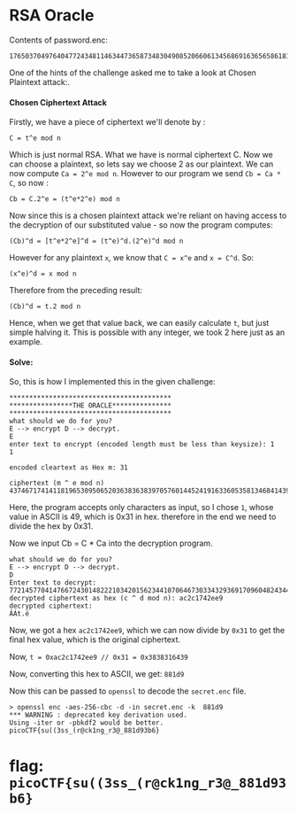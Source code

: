 # RSA Oracle 

Contents of password.enc: 
```
1765037049764047724348114634473658734830490852066061345686916365658618194981097216750929421734812911680434647401939068526285652985802740837961814227312100
```

One of the hints of the challenge asked me to take a look at Chosen Plaintext attack:. 
#### Chosen Ciphertext Attack

Firstly, we have a piece of ciphertext we'll denote by :

```
C = t^e mod n 
```

Which is just normal RSA. What we have is normal ciphertext C. Now we can choose a plaintext, so lets say we choose 2 as our plaintext. We can now compute `Ca = 2^e mod n`. However to our program we send `Cb = Ca * C`, so now : 

```
Cb = C.2^e = (t^e*2^e) mod n 
```

Now since this is a chosen plaintext attack we're reliant on having access to the decryption of our substituted value - so now the program computes: 

```
(Cb)^d = [t^e*2^e]^d = (t^e)^d.(2^e)^d mod n 
```

However for any plaintext `x`, we know that `C = x^e` and `x = C^d`.  So: 

```
(x^e)^d = x mod n 
```

Therefore from the preceding result: 

```
(Cb)^d = t.2 mod n
```

Hence, when we get that value back, we can easily calculate `t`, but just simple halving it. 
This is possible with any integer, we took 2 here just as an example. 


#### Solve: 

So, this is how I implemented this in the given challenge: 
```
*****************************************
****************THE ORACLE***************
*****************************************
what should we do for you?
E --> encrypt D --> decrypt.
E
enter text to encrypt (encoded length must be less than keysize): 1
1

encoded cleartext as Hex m: 31

ciphertext (m ^ e mod n) 4374671741411819653095065203638363839705760144524191633605358134684143978321095859047126585649272872908765432040943055399247499744070371810470682366100689
```
Here, the program accepts only characters as input, so I chose `1`, whose value in ASCII is 49, which is 0x31 in hex. therefore in the end we need to divide the hex by 0x31.  

Now we input Cb = C * Ca into the decryption program. 

```
what should we do for you?
E --> encrypt D --> decrypt.
D
Enter text to decrypt: 7721457704147667243014822210342015623441070646730334329369170960482434424280036173642970043315437595085392083961667520112650054794430310042790658505492250245959249047521482534760405619663668251566587006095670290533332380625235238831595584837302490911416483426164534051847266716546285422298258161162428036900
decrypted ciphertext as hex (c ^ d mod n): ac2c1742ee9
decrypted ciphertext:
ÂÁt.é
```

Now, we got a hex `ac2c1742ee9`, which we can now divide by `0x31` to get the final hex value, which is the original ciphertext. 


Now, `t = 0xac2c1742ee9 // 0x31 = 0x3838316439`

Now, converting this hex to ASCII, we get: `881d9`

Now this can be passed to `openssl` to decode the `secret.enc` file. 


```
> openssl enc -aes-256-cbc -d -in secret.enc -k  881d9
*** WARNING : deprecated key derivation used.
Using -iter or -pbkdf2 would be better.
picoCTF{su((3ss_(r@ck1ng_r3@_881d93b6}
```

# flag: `picoCTF{su((3ss_(r@ck1ng_r3@_881d93b6}`





